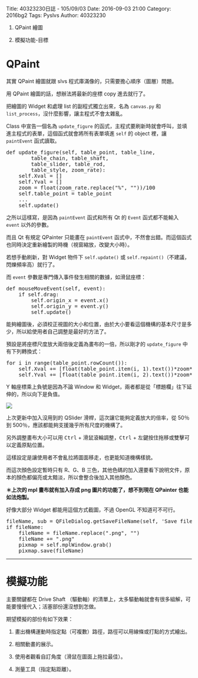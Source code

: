 Title: 40323230日誌 - 105/09/03
Date: 2016-09-03 21:00
Category: 2016bg2
Tags: Pyslvs
Author: 40323230


1. QPaint 繪圖

1. 模擬功能-目標

<!-- PELICAN_END_SUMMARY -->

QPaint
===

其實 QPaint 繪圖就跟 slvs 程式庫滿像的，只需要擔心順序（圖層）問題。

用 QPaint 繪圖的話，想辦法將最新的座標 copy 進去就行了。

把繪圖的 Widget 和處理 list 的副程式獨立出來，名為 `canvas.py` 和 `list_process`，沒什麼影響，讓主程式不會太雜亂。

Class 中宣告一個名為 `update_figure` 的函式，主程式要刷新時就會呼叫，並填進主程式的表單，這個函式就會將所有表單填進 `self` 的 object 裡，讓 `paintEvent` 函式讀取。

<pre class="brush: python">
def update_figure(self, table_point, table_line,
        table_chain, table_shaft,
        table_slider, table_rod,
        table_style, zoom_rate):
    self.Xval = []
    self.Yval = []
    zoom = float(zoom_rate.replace("%", ""))/100
    self.table_point = table_point
    ...
    self.update()
</pre>

之所以這樣寫，是因為 `paintEvent` 函式和所有 Qt 的 `Event` 函式都不能輸入 `event` 以外的參數。

而且 Qt 有規定 QPainter 只能畫在 `paintEvent` 函式中，不然會出錯。而這個函式也同時決定重新繪製的時機（視窗縮放，改變大小時）。

若想手動刷新，對 Widget 物件下 `self.update()` 或 `self.repaint()`（不建議，閃爍頻率高）就行了。

而 `event` 參數是專門傳入事件發生相關的數據，如滑鼠座標：

<pre class="brush: python">
def mouseMoveEvent(self, event):
    if self.drag:
        self.origin_x = event.x()
        self.origin_y = event.y()
        self.update()
</pre>

能夠繪圖後，必須校正視圖的大小和位置，由於大小要看這個機構的基本尺寸是多少，所以給使用者自己調整是最好的方法了。

預設是將座標尺度放大兩倍後定義為畫布的一倍，所以剛才的 `update_figure` 中有下列轉換式：

<pre class="brush: python">
for i in range(table_point.rowCount()):
    self.Xval += [float(table_point.item(i, 1).text())*zoom*rate_all]
    self.Yval += [float(table_point.item(i, 2).text())*zoom*rate_all*(-1)]
</pre>

Y 軸座標乘上負號是因為不論 Window 和 Widget，兩者都是從「標題欄」往下延伸的，所以向下是負值。

<img src="http://i.imgur.com/tqzbuxp.png" >

上次更新中加入沒用到的 QSlider 滑桿，這次讓它能夠定義放大的倍率，從 50％ 到 500％，應該都能夠支援幾乎所有尺度的機構了。

另外調整畫布大小可以用 <kbd>Ctrl</kbd> + 滑鼠滾輪調整，<kbd>Ctrl</kbd> + 左鍵按住拖移或雙擊可以定義原點位置。

這樣設定是讓使用者不會亂拉將圖面移走，也更能知道機構樣貌。

而這次顏色設定暫時只有 R、G、B 三色，其他色碼的加入還要看下說明文件，原本的顏色都偏亮或太黯淡，所以會整合後加入其他顏色。

**＊上次的 mpl 畫布就有加入存成 png 圖片的功能了，想不到現在 QPainter 也能如法炮製。**

好像大部分 Widget 都能用這個方式截圖，不過 OpenGL 不知道可不可行。

<pre class="brush: python">
fileName, sub = QFileDialog.getSaveFileName(self, 'Save file...', '../', 'PNG file(*.png)')
if fileName:
    fileName = fileName.replace(".png", "")
    fileName += ".png"
    pixmap = self.mplWindow.grab()
    pixmap.save(fileName)
</pre>

<hr>

模擬功能
===

主要關鍵都在 Drive Shaft （驅動軸）的清單上，太多驅動軸就會有很多組解，可能要慢慢代入；活塞部份還沒想到怎做。

期望模擬的部份有如下效果：

1. 畫出機構運動時指定點（可複數）路徑，路徑可以用線條或打點的方式繪出。

1. 相關動畫的展示。

1. 使用者觀看自訂角度（滑鼠在圖面上拖拉最佳）。

1. 測量工具（指定點距離）。